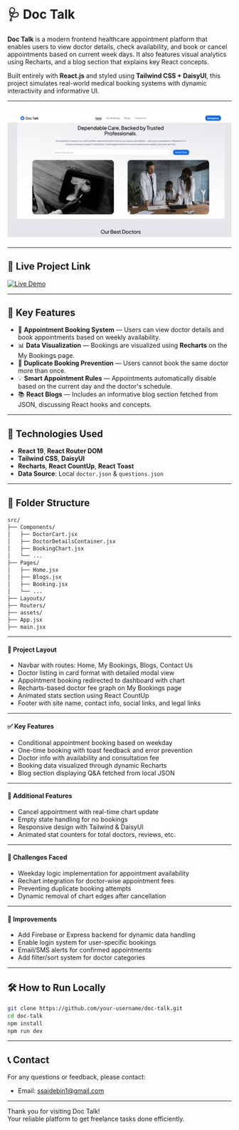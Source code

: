 # 🩺 Doc Talk

**Doc Talk** is a modern frontend healthcare appointment platform that enables users to view doctor details, check availability, and book or cancel appointments based on current week days. It also features visual analytics using Recharts, and a blog section that explains key React concepts.

Built entirely with **React.js** and styled using **Tailwind CSS + DaisyUI**, this project simulates real-world medical booking systems with dynamic interactivity and informative UI.


---
![Banner](https://github.com/saidebinsabid/doc-talk-app/blob/main/doc-talk-420.png)
---
---

## 🚀 Live Project Link
[![Live Demo](https://img.shields.io/badge/Live%20Demo-%20-%2300C853?style=for-the-badge&logo=appveyor)](https://doc-talk-420.netlify.app/)

---

## 📌 Key Features

- 🔐 **Appointment Booking System** — Users can view doctor details and book appointments based on weekly availability.
- 📊 **Data Visualization** — Bookings are visualized using **Recharts** on the My Bookings page.
- 🚫 **Duplicate Booking Prevention** — Users cannot book the same doctor more than once.
- 💡 **Smart Appointment Rules** — Appointments automatically disable based on the current day and the doctor's schedule.
- 📚 **React Blogs** — Includes an informative blog section fetched from JSON, discussing React hooks and concepts.

---

## 🔧 Technologies Used

- **React 19**, **React Router DOM**
- **Tailwind CSS**, **DaisyUI**
- **Recharts**, **React CountUp**, **React Toast**
- **Data Source**: Local `doctor.json` & `questions.json`

---
## 📂 Folder Structure
```
src/
├── Components/
│   ├── DoctorCart.jsx
│   ├── DoctorDetailsContainer.jsx
│   ├── BookingChart.jsx
│   └── ...
├── Pages/
│   ├── Home.jsx
│   ├── Blogs.jsx
│   ├── Booking.jsx
│   └── ...
├── Layouts/
├── Routers/
├── assets/
├── App.jsx
├── main.jsx

```
---
#### 🧩 Project Layout
- Navbar with routes: Home, My Bookings, Blogs, Contact Us  
- Doctor listing in card format with detailed modal view  
- Appointment booking redirected to dashboard with chart  
- Recharts-based doctor fee graph on My Bookings page  
- Animated stats section using React CountUp
- Footer with site name, contact info, social links, and legal links  

---

#### ✅ Key Features
- Conditional appointment booking based on weekday  
- One-time booking with toast feedback and error prevention  
- Doctor info with availability and consultation fee  
- Booking data visualized through dynamic Recharts  
- Blog section displaying Q&A fetched from local JSON  

---

#### 🔧 Additional Features
- Cancel appointment with real-time chart update  
- Empty state handling for no bookings  
- Responsive design with Tailwind & DaisyUI  
- Animated stat counters for total doctors, reviews, etc.

---

#### 🐞 Challenges Faced
- Weekday logic implementation for appointment availability  
- Rechart integration for doctor-wise appointment fees  
- Preventing duplicate booking attempts  
- Dynamic removal of chart edges after cancellation  

---

#### 🚀 Improvements
- Add Firebase or Express backend for dynamic data handling  
- Enable login system for user-specific bookings  
- Email/SMS alerts for confirmed appointments  
- Add filter/sort system for doctor categories  

---

## 🛠️ How to Run Locally

```bash
git clone https://github.com/your-username/doc-talk.git
cd doc-talk
npm install
npm run dev
```
---
## 📞 Contact

For any questions or feedback, please contact:

- Email: ssaidebin1@gmail.com 
---

Thank you for visiting Doc Talk!  
Your reliable platform to get freelance tasks done efficiently.


